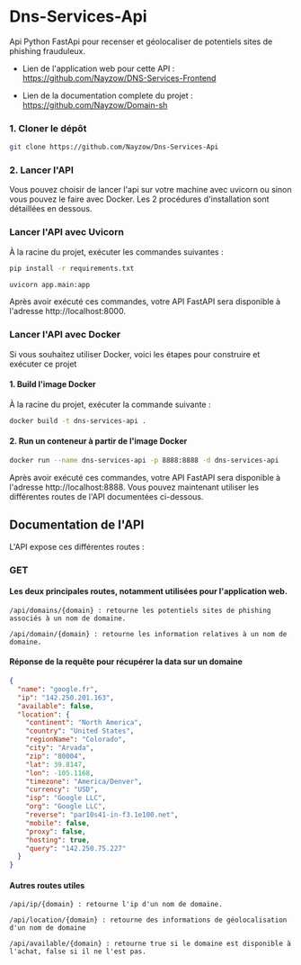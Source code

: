# Dns-Services-Api

Api Python FastApi pour recenser et géolocaliser de potentiels sites de phishing frauduleux.

- Lien de l'application web pour cette API : https://github.com/Nayzow/DNS-Services-Frontend

- Lien de la documentation complete du projet : https://github.com/Nayzow/Domain-sh


### 1. Cloner le dépôt

```bash
git clone https://github.com/Nayzow/Dns-Services-Api
```

### 2. Lancer l'API

Vous pouvez choisir de lancer l'api sur votre machine avec uvicorn ou sinon vous pouvez le faire avec Docker. Les 2 procédures d'installation sont détaillées en dessous.

### Lancer l'API avec Uvicorn

À la racine du projet, exécuter les commandes suivantes :

```bash
pip install -r requirements.txt
```

```bash
uvicorn app.main:app
```
Après avoir exécuté ces commandes, votre API FastAPI sera disponible à l'adresse http://localhost:8000.

### Lancer l'API avec Docker

Si vous souhaitez utiliser Docker, voici les étapes pour construire et exécuter ce projet

#### 1. Build l'image Docker

À la racine du projet, exécuter la commande suivante :

```bash
docker build -t dns-services-api .
```

#### 2. Run un conteneur à partir de l'image Docker

```bash
docker run --name dns-services-api -p 8888:8888 -d dns-services-api
```

Après avoir exécuté ces commandes, votre API FastAPI sera disponible à l'adresse http://localhost:8888.
Vous pouvez maintenant utiliser les différentes routes de l'API documentées ci-dessous.

## Documentation de l'API

L'API expose ces différentes routes :

### GET

#### Les deux principales routes, notamment utilisées pour l'application web.

```
/api/domains/{domain} : retourne les potentiels sites de phishing associés à un nom de domaine.
```

```
/api/domain/{domain} : retourne les information relatives à un nom de domaine.
```

#### Réponse de la requête pour récupérer la data sur un domaine

```json
{
  "name": "google.fr",
  "ip": "142.250.201.163",
  "available": false,
  "location": {
    "continent": "North America",
    "country": "United States",
    "regionName": "Colorado",
    "city": "Arvada",
    "zip": "80004",
    "lat": 39.8147,
    "lon": -105.1168,
    "timezone": "America/Denver",
    "currency": "USD",
    "isp": "Google LLC",
    "org": "Google LLC",
    "reverse": "par10s41-in-f3.1e100.net",
    "mobile": false,
    "proxy": false,
    "hosting": true,
    "query": "142.250.75.227"
  }
}
```

#### Autres routes utiles

```
/api/ip/{domain} : retourne l'ip d'un nom de domaine.
```

```
/api/location/{domain} : retourne des informations de géolocalisation d'un nom de domaine
```

```
/api/available/{domain} : retourne true si le domaine est disponible à l'achat, false si il ne l'est pas.
```
